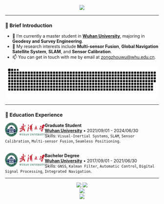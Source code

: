 <div align=center><img src="https://readme-typing-svg.herokuapp.com?font=Calibri&weight=600&size=30&duration=2000&pause=1000&color=10B704&background=ffffff&center=true&vCenter=true&width=435&lines=Welcome+to+my+Github+!"></div>

---

### 🎈 Brief Introduction

- 🏫 I’m currently a master student in **<a href="https://www.whu.edu.cn/">Wuhan University</a>**, majoring in **Geodesy and Survey Engineering**.
- 🌱 My research interests include **Multi-sensor Fusion**, **Global Navigation Satellite System**, **SLAM**, and **Sensor Calibration**.
- 📫 You can get in touch with me by email at [zongzhouwu@whu.edu.cn](mailto:zongzhouwu@whu.edu.cn).
<div align="center">
  <img alt="github contribution grid snake animation" src="https://raw.githubusercontent.com/zzwu29/zzwu29/output/github-contribution-grid-snake.svg">
</div>

---

### 📗 Education Experience

[<img align="left" height="45px" width="130px" alt="WHU" src="./whu.png"/>](https://www.whu.edu.cn/)

**Graduate Student** \
[**Wuhan University**]([https://www.whu.edu.cn/](https://www.whu.edu.cn/)) • 2021/09/01 - 2024/06/30 \
Skills: `Visual-Inertial Systems`, `SLAM`, `Sensor Calibration`, `Multi-sensor Fusion`, `Seamless Positioning`.\
<br/>

[<img align="left" height="45px" width="130px" alt="WHU" src="./whu.png"/>](https://www.whu.edu.cn/)
**Bachelor Degree** \
[**Wuhan University**]([https://www.whu.edu.cn/](https://www.whu.edu.cn/)) • 2017/09/01 - 2021/06/30 \
Skills: `GNSS`, `Kalman Filter`, `Automatic Control`, `Digital Signal Processing`, `Integrated Navigation`.

---

<div align="center">
<span>  </span>
<img height="170px" src="https://github-readme-stats.vercel.app/api?username=zzwu29" /><span>  </span><img height="170px" src="https://github-readme-stats.vercel.app/api/top-langs/?username=zzwu29&layout=compact&langs_count=8" />
<span>  </span>
</div>

<div align="center">
    <img  src="https://github-readme-streak-stats.herokuapp.com/?user=zzwu29" />
</div>

<div align="center">
    <img  src="https://github-readme-activity-graph.cyclic.app/graph?username=zzwu29&theme=github" />
</div>




